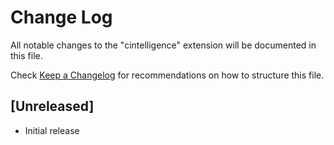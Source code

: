 # Change Log

All notable changes to the "cintelligence" extension will be documented in this file.

Check [Keep a Changelog](http://keepachangelog.com/) for recommendations on how to structure this file.

## [Unreleased]

- Initial release